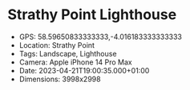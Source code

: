 # Strathy Point Lighthouse

- GPS: 58.59650833333333,-4.016183333333333
- Location: Strathy Point
- Tags: Landscape, Lighthouse
- Camera: Apple iPhone 14 Pro Max
- Date: 2023-04-21T19:00:35.000+01:00
- Dimensions: 3998x2998
